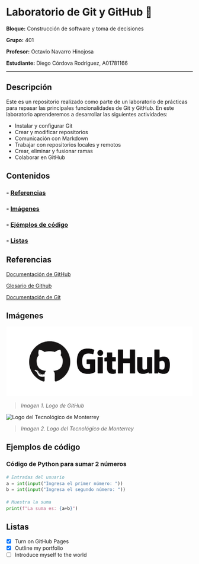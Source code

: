# Laboratorio de Git y GitHub 👾

**Bloque:** Construcción de software y toma de decisiones

**Grupo:** 401

**Profesor:** Octavio Navarro Hinojosa

**Estudiante:** Diego Córdova Rodríguez, A01781166

---

## Descripción

Este es un repositorio realizado como parte de un laboratorio de prácticas para repasar las principales funcionalidades de Git y GitHub. En este laboratorio aprenderemos a desarrollar las siguientes actividades:
- Instalar y configurar Git
- Crear y modificar repositorios
- Comunicación con Markdown
- Trabajar con repositorios locales y remotos
- Crear, eliminar y fusionar ramas
- Colaborar en GitHub

## Contenidos

### - [Referencias](#referencias)
### - [Imágenes](imagenes)
### - [Ejémplos de código](ejemplos-de-codigo)
### - [Listas](listas)

## Referencias

[Documentación de GitHub](https://docs.github.com/en)

[Glosario de Github](https://docs.github.com/en/get-started/learning-about-github/github-glossary)

[Documentación de Git](https://git-scm.com/doc)

## Imágenes

![Logo de GitHub](/github_logo.png)
>*Imagen 1. Logo de GitHub*

![Logo del Tecnológico de Monterrey](https://javier.rodriguez.org.mx/itesm/2014/tecnologico-de-monterrey-blue-med.png)
>*Imagen 2. Logo del Tecnológico de Monterrey*

## Ejemplos de código

### Código de Python para sumar 2 números
```python
# Entradas del usuario
a = int(input("Ingresa el primer número: "))
b = int(input("Ingresa el segundo número: "))

# Muestra la suma
print(f"La suma es: {a+b}")
```

## Listas
- [x] Turn on GitHub Pages
- [x] Outline my portfolio
- [ ] Introduce myself to the world
